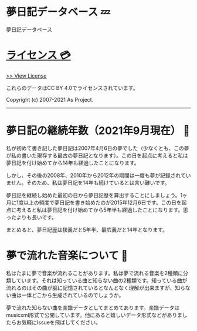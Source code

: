 # 夢日記データベース 💤
夢日記データベース


# [ライセンス 💳](https://github.com/Asuimin/dream-database/blob/main/LICENSE)

[>> View License](https://github.com/Asuimin/dream-database/blob/main/LICENSE)

これらのデータはCC BY 4.0でライセンスされています。

Copyright (c) 2007-2021 As Project.

---

# 夢日記の継続年数（2021年9月現在） 📜

私が初めて書き記した夢日記は2007年4月6日の夢でした（少なくとも、この夢が私の書いた現存する最古の夢日記となります）。この日を起点に考えると私は夢日記を付け始めてから14年も経過したことになります。

しかし、その後の2008年、2010年から2012年の期間は一度も夢が記録されていません。そのため、私は夢日記を14年も続けているとは言い難いです。

夢日記を継続し始めた最初の日から夢日記歴を算出することにしましょう。1ヶ月に1度以上の頻度で夢日記を書き始めたのが2015年12月6日です。この日を起点に考えると私は夢日記を付け始めてから5年半も経過したことになります。思ったよりも長いです。

まとめると、夢日記歴は狭義だと5年半、最広義だと14年となります。

# 夢で流れた音楽について 🎵

私はたまに夢で音楽が流れることがあります。私は夢で流れる音楽を2種類に分類しています。それは知っている曲と知らない曲の2種類です。知っている曲が流れるのはその曲が脳に記憶されているとなんとなく理解が出来ますが、知らない曲は一体どこから生成されているのでしょうか。

夢で流れた知らない曲を楽譜データとしてまとめてあります。楽譜データはmusicxml形式で公開しています。他にあると嬉しいデータ形式などがありましたらお気軽にIssueを飛ばしてください。
